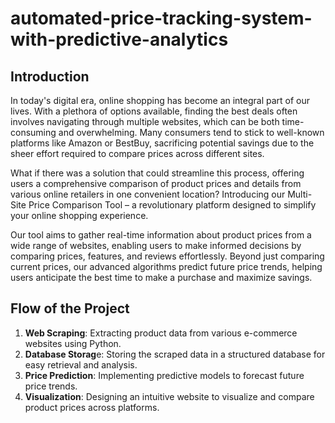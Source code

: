 # automated-price-tracking-system-with-predictive-analytics

## Introduction
In today's digital era, online shopping has become an integral part of our lives. With a plethora of options available, finding the best deals often involves navigating through multiple websites, which can be both time-consuming and overwhelming. Many consumers tend to stick to well-known platforms like Amazon or BestBuy, sacrificing potential savings due to the sheer effort required to compare prices across different sites.

What if there was a solution that could streamline this process, offering users a comprehensive comparison of product prices and details from various online retailers in one convenient location? Introducing our Multi-Site Price Comparison Tool – a revolutionary platform designed to simplify your online shopping experience.

Our tool aims to gather real-time information about product prices from a wide range of websites, enabling users to make informed decisions by comparing prices, features, and reviews effortlessly. Beyond just comparing current prices, our advanced algorithms predict future price trends, helping users anticipate the best time to make a purchase and maximize savings.

## Flow of the Project
1. **Web Scraping**: Extracting product data from various e-commerce websites using Python.
2. **Database Storag**e: Storing the scraped data in a structured database for easy retrieval and analysis.
3. **Price Prediction**: Implementing predictive models to forecast future price trends.
4. **Visualization**: Designing an intuitive website to visualize and compare product prices across platforms.
